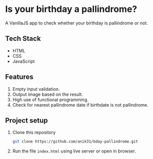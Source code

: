 # Is your birthday a pallindrome?

A VanillaJS app to check whether your birthday is pallindrome or not.

## Tech Stack
* HTML
* CSS
* JavaScript

## Features
1. Empty input validation.
2. Output image based on the result.
3. High use of functional programming.
4. Check for nearest pallindrome date if birthdate is not pallindrome.

## Project setup
1. Clone this repository 
    ```bash
    git clone https://github.com/anik31/bday-pallindrome.git
    ```
2. Run the file `index.html` using live server or open in browser.
